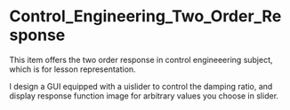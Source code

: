 # Control_Engineering_Two_Order_Response
This item offers the two order response in control engineeering subject, which is for lesson representation. 

I design a GUI equipped with a uislider to control the damping ratio, and display response function image for arbitrary values you choose in slider.
